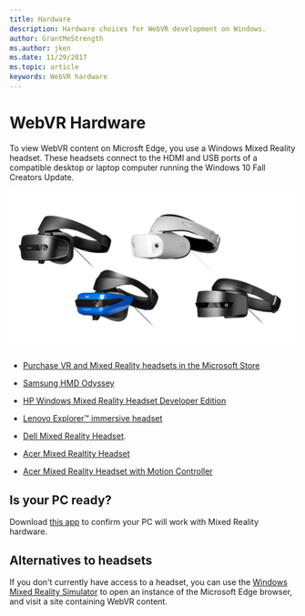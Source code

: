 ```yaml
---
title: Hardware
description: Hardware choices for WebVR development on Windows. 
author: GrantMeStrength
ms.author: jken
ms.date: 11/29/2017
ms.topic: article
keywords: WebVR hardware
---
```


# WebVR Hardware

To view WebVR content on Microsft Edge, you use a Windows Mixed Reality headset. These headsets connect to the HDMI and USB ports of a compatible desktop or laptop computer running the Windows 10 Fall Creators Update.


![Devices](img/windows-mr-headset.jpg)

* [Purchase VR and Mixed Reality headsets in the Microsoft Store](https://www.microsoft.com/en-us/store/collections/vrandmixedrealityheadsets)

* [Samsung HMD Odyssey](https://www.samsung.com/us/computing/computing-accessories/computers/xe800zaa-hc1us-xe800zaa-hc1us/)

* [HP Windows Mixed Reality Headset Developer Edition](https://www.microsoft.com/en-us/store/d/hp-windows-mixed-reality-headset-developer-edition/91thzqtvgspf/lpmq)

* [Lenovo Explorer™ immersive headset](http://blog.lenovo.com/en/blog/lenovo-unveils-the-lenovo-explorer-immersive-headset-for-windows-mixed-real)

* [Dell Mixed Reality Headset](https://blog.dell.com/en-us/dell-mixed-reality-headset-develops-further/).

* [Acer Mixed Realtity Headset](https://www.acer.com/ac/en/US/content/series-features/hmd)

* [Acer Mixed Reality Headset with Motion Controller](https://www.acer.com/ac/en/US/content/series/wmr)

## Is your PC ready?

Download [this app](https://www.microsoft.com/en-us/store/p/windows-mixed-reality-pc-check/9nzvl19n7cnc) to confirm your PC will work with Mixed Reality hardware.

## Alternatives to headsets

If you don't currently have access to a headset, you can use the [Windows Mixed Reality Simulator](https://developer.microsoft.com/en-us/windows/mixed-reality/using_the_windows_mixed_reality_simulator) to open an instance of the Microsoft Edge browser, and visit a site containing WebVR content.

